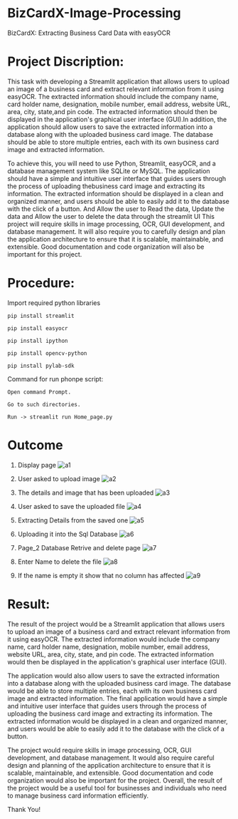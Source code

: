 # BizCardX-Image-Processing
BizCardX: Extracting Business Card Data with easyOCR

# Project Discription:

  This task with developing a Streamlit application that allows users to upload an image of a business card and extract relevant information from it using easyOCR. The extracted information should include the company name, card holder name, designation, mobile number, email address, website URL, area, city, state,and pin code. The extracted information should then be displayed in the application's graphical user interface (GUI).In addition, the application should allow users to save the extracted information into a database along with the uploaded business card image. The database should be able to store multiple entries, each with its own business card image and extracted information.
  
  To achieve this, you will need to use Python, Streamlit, easyOCR, and a database management system like SQLite or MySQL. The application should have a simple and intuitive user interface that guides users through the process of uploading thebusiness card image and extracting its information. The extracted information should be displayed in a clean and organized manner, and users should be able to easily add it to the database with the click of a button. And Allow the user to Read the data,
Update the data and Allow the user to delete the data through the streamlit UI This project will require skills in image processing, OCR, GUI development, and
database management. It will also require you to carefully design and plan the application architecture to ensure that it is scalable, maintainable, and extensible.
Good documentation and code organization will also be important for this project.

# Procedure:
Import required python libraries

    pip install streamlit

    pip install easyocr

    pip install ipython

    pip install opencv-python

    pip install pylab-sdk

Command for run phonpe script:

    Open command Prompt. 

    Go to such directories.

    Run -> streamlit run Home_page.py
  
# Outcome

1. Display page
![a1](https://user-images.githubusercontent.com/107666598/223752484-3789ef6b-7f75-4072-9e39-5ba205c58d4b.png)

2. User asked to upload image
![a2](https://user-images.githubusercontent.com/107666598/223752078-0c1cd231-d252-4f14-9018-8034576ac0fe.png)

3. The details and image that has been uploaded
![a3](https://user-images.githubusercontent.com/107666598/223754297-113cb6a5-d1c0-4864-a0e1-0931316c17ba.png)

4. User asked to save the uploaded file 
![a4](https://user-images.githubusercontent.com/107666598/223752202-f04a86b6-65d7-4caa-98f3-c040a12f28fa.png)

5. Extracting Details from the saved one
![a5](https://user-images.githubusercontent.com/107666598/223752269-c03e3a8f-4815-4d7a-8f48-4a5e785bdf49.png)

6. Uploading it into the Sql Database
![a6](https://user-images.githubusercontent.com/107666598/223752294-eadf8970-735f-4500-b21a-a4e984277aa2.png)

7. Page_2 Database Retrive and delete page
![a7](https://user-images.githubusercontent.com/107666598/223752310-730a36a9-c0e4-4a14-9b7e-c798c2d4fc27.png)

8. Enter Name to delete the file
![a8](https://user-images.githubusercontent.com/107666598/223752328-44ed3279-f8e2-4654-988f-3d41c4e633c3.png)

9. If the name is empty it show that no column has affected
![a9](https://user-images.githubusercontent.com/107666598/223752347-0f42d664-4650-4cf0-b308-bc036f54f1a3.png)

# Result:
  The result of the project would be a Streamlit application that allows users to upload an image of a business card and extract relevant information from it using easyOCR. The extracted information would include the company name, card holder name, designation, mobile number, email address, website URL, area, city, state, and pin
code. The extracted information would then be displayed in the application's graphical user interface (GUI).

  The application would also allow users to save the extracted information into a database along with the uploaded business card image. The database would be able
to store multiple entries, each with its own business card image and extracted information. The final application would have a simple and intuitive user interface that guides users through the process of uploading the business card image and extracting its information. The extracted information would be displayed in a clean and organized manner, and users would be able to easily add it to the database with the click of a button.

  The project would require skills in image processing, OCR, GUI development, and database management. It would also require careful design and planning of the
application architecture to ensure that it is scalable, maintainable, and extensible. Good documentation and code organization would also be important for the project.
Overall, the result of the project would be a useful tool for businesses and individuals who need to manage business card information efficiently.

Thank You!
